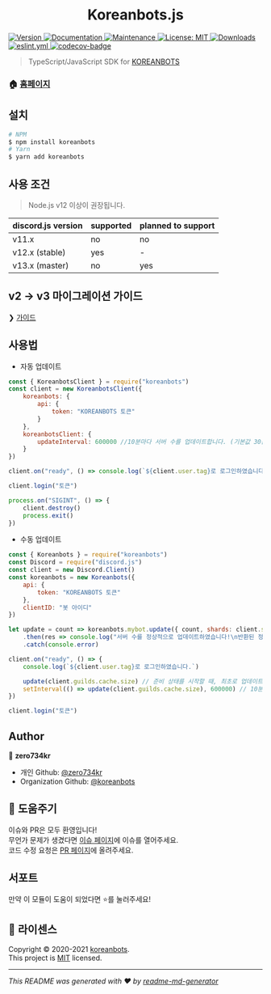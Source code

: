 <h1 align="center">Koreanbots.js</h1>
<p>
  <a href="https://www.npmjs.com/package/koreanbots" target="_blank">
    <img alt="Version" src="https://img.shields.io/npm/v/koreanbots.svg">
  </a>
  <a href="https://github.com/koreanbots/js-sdk#readme" target="_blank">
    <img alt="Documentation" src="https://img.shields.io/badge/documentation-yes-brightgreen.svg" />
  </a>
  <a href="https://github.com/koreanbots/js-sdk/graphs/commit-activity" target="_blank">
    <img alt="Maintenance" src="https://img.shields.io/badge/Maintained%3F-yes-green.svg" />
  </a>
  <a href="https://github.com/koreanbots/js-sdk/blob/master/LICENSE" target="_blank">
    <img alt="License: MIT" src="https://img.shields.io/github/license/koreanbots/js-sdk" />
  </a>
  <a href="https://npmcharts.com/compare/koreanbots?minimal=true" target="_blank">
    <img alt="Downloads" src="https://img.shields.io/npm/dm/koreanbots.svg">
  </a>
  <a href="https://github.com/koreanbots/js-sdk/blob/master/.github/workflows/eslint.yml" target="_blank">
    <img alt="eslint.yml" src="https://github.com/koreanbots/js-sdk/workflows/.github/workflows/eslint.yml/badge.svg">
  </a>
  <a href="https://codecov.io/gh/koreanbots/js-sdk">
    <img alt="codecov-badge" src="https://codecov.io/gh/koreanbots/js-sdk/branch/master/graph/badge.svg?token=X7YON789AE" target="_blank" />
  </a>
</p>

> TypeScript/JavaScript SDK for <a href="https://koreanbots.dev">KOREANBOTS</a>

### 🏠 [홈페이지](https://koreanbots.dev)

## 설치

```sh
# NPM
$ npm install koreanbots
# Yarn
$ yarn add koreanbots
```

## 사용 조건

> Node.js v12 이상이 권장됩니다.

| discord.js version        | supported | planned to support |
|---------------------------|-----------|--------------------|
| v11.x                     |  no       |  no                |
| v12.x (stable)            |  yes      |  -                 |
| v13.x (master)            |  no       |  yes               |

## v2 -> v3 마이그레이션 가이드

❯ [가이드](https://github.com/koreanbots/js-sdk/blob/master/docs/v3-migration.md)

## 사용법

- 자동 업데이트

```js
const { KoreanbotsClient } = require("koreanbots")
const client = new KoreanbotsClient({
    koreanbots: {
        api: {
            token: "KOREANBOTS 토큰"
        }
    },
    koreanbotsClient: {
        updateInterval: 600000 //10분마다 서버 수를 업데이트합니다. (기본값 30분)
    }
})

client.on("ready", () => console.log(`${client.user.tag}로 로그인하였습니다.`))

client.login("토큰")

process.on("SIGINT", () => {
    client.destroy()
    process.exit()
})
```

- 수동 업데이트

```js
const { Koreanbots } = require("koreanbots")
const Discord = require("discord.js")
const client = new Discord.Client()
const koreanbots = new Koreanbots({
    api: {
        token: "KOREANBOTS 토큰"
    },
    clientID: "봇 아이디"
})

let update = count => koreanbots.mybot.update({ count, shards: client.shard?.count }) 
    .then(res => console.log("서버 수를 정상적으로 업데이트하였습니다!\n반환된 정보:" + JSON.stringify(res)))
    .catch(console.error)

client.on("ready", () => {
    console.log(`${client.user.tag}로 로그인하였습니다.`)

    update(client.guilds.cache.size) // 준비 상태를 시작할 때, 최초로 업데이트합니다.
    setInterval(() => update(client.guilds.cache.size), 600000) // 10분마다 서버 수를 업데이트합니다.
})

client.login("토큰")
```


## Author

👤 **zero734kr**

* 개인 Github: [@zero734kr](https://github.com/zero734kr)
* Organization Github: [@koreanbots](https://github.com/koreanbots)


## 🤝 도움주기

이슈와 PR은 모두 환영입니다!<br>
무언가 문제가 생겼다면 [이슈 페이지](https://github.com/koreanbots/js-sdk/issues)에 이슈를 열어주세요.<br>
코드 수정 요청은 [PR 페이지](https://github.com/koreanbots/js-sdk/pulls)에 올려주세요.


## 서포트

만약 이 모듈이 도움이 되었다면 ⭐️를 눌러주세요!


## 📝 라이센스

Copyright © 2020-2021 [koreanbots](https://github.com/koreanbots).<br />
This project is [MIT](https://github.com/koreanbots/js-sdk/blob/master/LICENSE) licensed.

***
_This README was generated with ❤️ by [readme-md-generator](https://github.com/kefranabg/readme-md-generator)_
